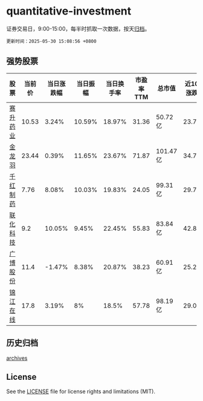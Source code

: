 # quantitative-investment

证券交易日，9:00-15:00，每半时抓取一次数据，按天[归档](archives)。

`更新时间：2025-05-30 15:08:56 +0800`

## 强势股票

|股票|当前价|当日涨跌幅|当日振幅|当日换手率|市盈率TTM|总市值|近10日涨跌幅|
|----|----|----|----|----|----|----|----|
|[赛升药业](https://xueqiu.com/S/SZ300485)|10.53|3.24%|10.59%|18.97%|31.36|50.72亿|23.74%|
|[金龙羽](https://xueqiu.com/S/SZ002882)|23.44|0.39%|11.65%|23.67%|71.87|101.47亿|34.79%|
|[千红制药](https://xueqiu.com/S/SZ002550)|7.76|8.08%|10.03%|19.83%|24.05|99.31亿|29.77%|
|[联化科技](https://xueqiu.com/S/SZ002250)|9.2|10.05%|9.45%|22.45%|55.83|83.84亿|42.86%|
|[广博股份](https://xueqiu.com/S/SZ002103)|11.4|-1.47%|8.38%|20.87%|38.23|60.91亿|25.27%|
|[锦江在线](https://xueqiu.com/S/SH600650)|17.8|3.19%|8%|18.5%|57.78|98.19亿|29.08%|

## 历史归档

[archives](archives)

## License

See the [LICENSE](LICENSE) file for license rights and limitations (MIT).